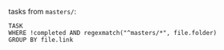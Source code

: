 tasks from `masters/`:
```dataview
TASK
WHERE !completed AND regexmatch("^masters/*", file.folder)
GROUP BY file.link
```
